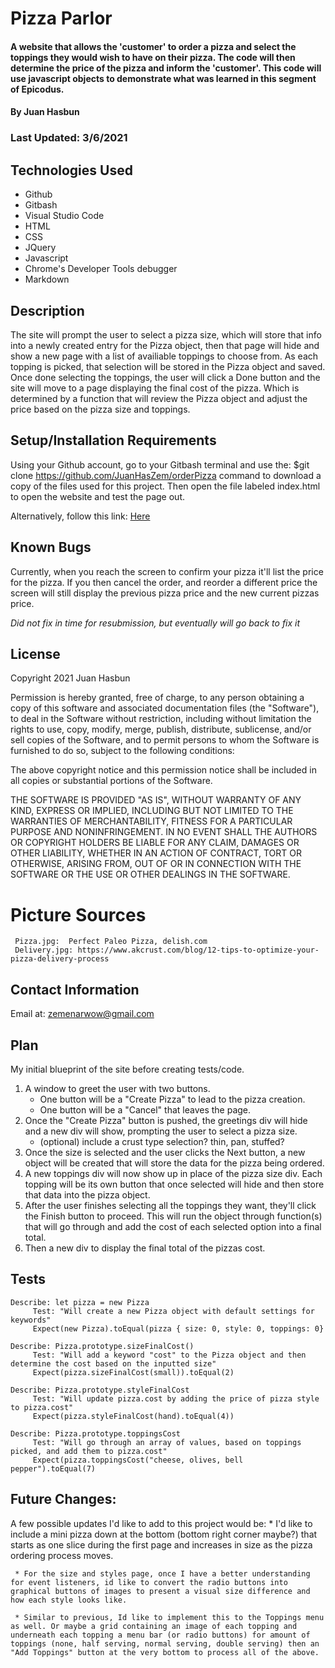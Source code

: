 # Pizza Parlor

#### A website that allows the 'customer' to order a pizza and select the toppings they would wish to have on their pizza. The code will then determine the price of the pizza and inform the 'customer'. This code will use javascript objects to demonstrate what was learned in this segment of Epicodus.

#### By Juan Hasbun

### Last Updated: 3/6/2021

## Technologies Used

* Github
* Gitbash
* Visual Studio Code
* HTML
* CSS
* JQuery
* Javascript
* Chrome's Developer Tools debugger
* Markdown

## Description

The site will prompt the user to select a pizza size, which will store that info into a newly created entry for the Pizza object, then that page will hide and show a new page with a list of availiable toppings to choose from. As each topping is picked, that selection will be stored in the Pizza object and saved. Once done selecting the toppings, the user will click a Done button and the site will move to a page displaying the final cost of the pizza. Which is determined by a function that will review the Pizza object and adjust the price based on the pizza size and toppings.

## Setup/Installation Requirements

Using your Github account, go to your Gitbash terminal and use the: $git clone https://github.com/JuanHasZem/orderPizza command to download a copy of the files used for this project. Then open the file labeled index.html to open the website and test the page out.

Alternatively, follow this link: [Here](https://github.com/JuanHasZem/orderPizza)

## Known Bugs

Currently, when you reach the screen to confirm your pizza it'll list the price for the pizza. If you then cancel the order, and reorder a different price the screen will still display the previous pizza price and the new current pizzas price.    

*Did not fix in time for resubmission, but eventually will go back to fix it*

## License

Copyright 2021 Juan Hasbun

Permission is hereby granted, free of charge, to any person obtaining a copy of this software and associated documentation files (the "Software"), to deal in the Software without restriction, including without limitation the rights to use, copy, modify, merge, publish, distribute, sublicense, and/or sell copies of the Software, and to permit persons to whom the Software is furnished to do so, subject to the following conditions:

The above copyright notice and this permission notice shall be included in all copies or substantial portions of the Software.

THE SOFTWARE IS PROVIDED "AS IS", WITHOUT WARRANTY OF ANY KIND, EXPRESS OR IMPLIED, INCLUDING BUT NOT LIMITED TO THE WARRANTIES OF MERCHANTABILITY, FITNESS FOR A PARTICULAR PURPOSE AND NONINFRINGEMENT. IN NO EVENT SHALL THE AUTHORS OR COPYRIGHT HOLDERS BE LIABLE FOR ANY CLAIM, DAMAGES OR OTHER LIABILITY, WHETHER IN AN ACTION OF CONTRACT, TORT OR OTHERWISE, ARISING FROM, OUT OF OR IN CONNECTION WITH THE SOFTWARE OR THE USE OR OTHER DEALINGS IN THE SOFTWARE.

# Picture Sources
     Pizza.jpg:  Perfect Paleo Pizza, delish.com
     Delivery.jpg: https://www.akcrust.com/blog/12-tips-to-optimize-your-pizza-delivery-process

## Contact Information

Email at: [zemenarwow@gmail.com](zemenarwow@gmail.com)


## Plan

My initial blueprint of the site before creating tests/code.

 1. A window to greet the user with two buttons.
      * One button will be a "Create Pizza" to lead to the pizza creation.
      * One button will be a "Cancel" that leaves the page.
 2. Once the "Create Pizza" button is pushed, the greetings div will hide and a new div will show, prompting the user to select a pizza size.
      * (optional) include a crust type selection? thin, pan, stuffed?
 3. Once the size is selected and the user clicks the Next button, a new object will be created that will store the data for the pizza being ordered.
 4. A new toppings div will now show up in place of the pizza size div. Each topping will be its own button that once selected will hide and then store that data into the pizza object.
 5. After the user finishes selecting all the toppings they want, they'll click the Finish button to proceed. This will run the object through function(s) that will go through and add the cost of each selected option into a final total. 
 6. Then a new div to display the final total of the pizzas cost.  

## Tests
```
Describe: let pizza = new Pizza
     Test: "Will create a new Pizza object with default settings for keywords"
     Expect(new Pizza).toEqual(pizza { size: 0, style: 0, toppings: 0}

Describe: Pizza.prototype.sizeFinalCost()
     Test: "Will add a keyword "cost" to the Pizza object and then determine the cost based on the inputted size"
     Expect(pizza.sizeFinalCost(small)).toEqual(2)

Describe: Pizza.prototype.styleFinalCost
     Test: "Will update pizza.cost by adding the price of pizza style to pizza.cost"
     Expect(pizza.styleFinalCost(hand).toEqual(4))

Describe: Pizza.prototype.toppingsCost
     Test: "Will go through an array of values, based on toppings picked, and add them to pizza.cost"
     Expect(pizza.toppingsCost("cheese, olives, bell pepper").toEqual(7)
```

## Future Changes:

A few possible updates I'd like to add to this project would be:
     * I'd like to include a mini pizza down at the bottom (bottom right corner maybe?) that starts as one slice during the first page and increases in size as the pizza ordering process moves.

     * For the size and styles page, once I have a better understanding for event listeners, id like to convert the radio buttons into graphical buttons of images to present a visual size difference and how each style looks like.

     * Similar to previous, Id like to implement this to the Toppings menu as well. Or maybe a grid containing an image of each topping and underneath each topping a menu bar (or radio buttons) for amount of toppings (none, half serving, normal serving, double serving) then an "Add Toppings" button at the very bottom to process all of the above.